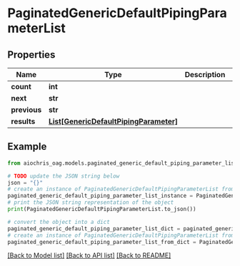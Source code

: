 # PaginatedGenericDefaultPipingParameterList


## Properties

Name | Type | Description | Notes
------------ | ------------- | ------------- | -------------
**count** | **int** |  | [optional] 
**next** | **str** |  | [optional] 
**previous** | **str** |  | [optional] 
**results** | [**List[GenericDefaultPipingParameter]**](GenericDefaultPipingParameter.md) |  | [optional] 

## Example

```python
from aiochris_oag.models.paginated_generic_default_piping_parameter_list import PaginatedGenericDefaultPipingParameterList

# TODO update the JSON string below
json = "{}"
# create an instance of PaginatedGenericDefaultPipingParameterList from a JSON string
paginated_generic_default_piping_parameter_list_instance = PaginatedGenericDefaultPipingParameterList.from_json(json)
# print the JSON string representation of the object
print(PaginatedGenericDefaultPipingParameterList.to_json())

# convert the object into a dict
paginated_generic_default_piping_parameter_list_dict = paginated_generic_default_piping_parameter_list_instance.to_dict()
# create an instance of PaginatedGenericDefaultPipingParameterList from a dict
paginated_generic_default_piping_parameter_list_from_dict = PaginatedGenericDefaultPipingParameterList.from_dict(paginated_generic_default_piping_parameter_list_dict)
```
[[Back to Model list]](../README.md#documentation-for-models) [[Back to API list]](../README.md#documentation-for-api-endpoints) [[Back to README]](../README.md)



